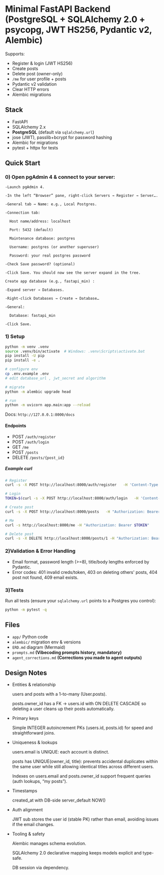 # Minimal FastAPI Backend (PostgreSQL + SQLAlchemy 2.0 + psycopg, JWT HS256, Pydantic v2, Alembic)


Supports:
- Register & login (JWT HS256)
- Create posts
- Delete post (owner-only)
- `/me` for user profile + posts
- Pydantic v2 validation
- Clear HTTP errors
- Alembic migrations

## Stack
- FastAPI
- SQLAlchemy 2.x
- **PostgreSQL** (default via `sqlalchemy.url`)
- jose (JWT), passlib+bcrypt for password hashing
- Alembic for migrations
- pytest + httpx for tests

## Quick Start
### 0) Open pgAdmin 4 & connect to your server:
```
-Launch pgAdmin 4.

-In the left “Browser” pane, right-click Servers → Register → Server….

-General tab → Name: e.g., Local Postgres.

-Connection tab:

  Host name/address: localhost

  Port: 5432 (default)

  Maintenance database: postgres

  Username: postgres (or another superuser)

  Password: your real postgres password

-Check Save password? (optional)

-Click Save. You should now see the server expand in the tree.
```

```
Create app database (e.g., fastapi_min) : 

-Expand server → Databases.

-Right-click Databases → Create → Database…

-General:

  Database: fastapi_min

-Click Save.
```
### 1) Setup

```bash
python -m venv .venv
source .venv/bin/activate  # Windows: .venv\Scripts\activate.bat
pip install -U pip
pip install -e .

# configure env
cp .env.example .env
# edit database_url , jwt_secret and algorithm

# migrate
python -m alembic upgrade head

# run
python -m uvicorn app.main:app --reload
```
Docs: `http://127.0.0.1:8000/docs`

#### Endpoints
- POST `/auth/register`
- POST `/auth/login`
- GET `/me`
- POST `/posts`
- DELETE `/posts/{post_id}`

##### Example curl

```bash
# Register
curl -s -X POST http://localhost:8000/auth/register   -H 'Content-Type: application/json'   -d '{"email":"a@b.com","password":"supersecret"}'

# Login
TOKEN=$(curl -s -X POST http://localhost:8000/auth/login   -H 'Content-Type: application/json'   -d '{"email":"a@b.com","password":"supersecret"}' | jq -r .access_token)

# Create post
curl -s -X POST http://localhost:8000/posts   -H "Authorization: Bearer $TOKEN"   -H 'Content-Type: application/json'   -d '{"title":"Hello","content":"World"}'

# Me
curl -s http://localhost:8000/me -H "Authorization: Bearer $TOKEN"

# Delete post
curl -s -X DELETE http://localhost:8000/posts/1 -H "Authorization: Bearer $TOKEN" -i
```
### 2)Validation & Error Handling
- Email format, password length (>=8), title/body lengths enforced by Pydantic.
- Error codes: 401 invalid creds/token, 403 on deleting others' posts, 404 post not found, 409 email exists.

### 3)Tests
Run all tests (ensure your `sqlalchemy.url` points to a Postgres you control):
```bash
python -m pytest -q
```

## Files
- `app/` Python code
- `alembic/` migration env & versions
- `ERD.md` diagram (Mermaid)
- `prompts.md` **(Vibecoding prompts history, mandatory)**
- `agent_corrections.md` **(Corrections you made to agent outputs)**

## Design Notes

- Entities & relationship

    users and posts with a 1-to-many (User.posts).

    posts.owner_id has a FK → users.id with ON DELETE CASCADE so deleting a user cleans up their posts automatically.

- Primary keys

    Simple INTEGER autoincrement PKs (users.id, posts.id) for speed and straightforward joins.

- Uniqueness & lookups

    users.email is UNIQUE: each account is distinct.

    posts has UNIQUE(owner_id, title): prevents accidental duplicates within the same user while still allowing identical titles across different users.

    Indexes on users.email and posts.owner_id support frequent queries (auth lookups, “my posts”).

- Timestamps

    created_at with DB-side server_default NOW() 


- Auth alignment

    JWT sub stores the user id (stable PK) rather than email, avoiding issues if the email changes.

- Tooling & safety

    Alembic manages schema evolution.

    SQLAlchemy 2.0 declarative mapping keeps models explicit and type-safe.

    DB session via dependency.
